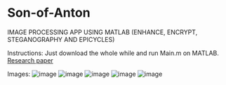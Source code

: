 # Son-of-Anton
IMAGE PROCESSING APP USING MATLAB (ENHANCE, ENCRYPT, STEGANOGRAPHY AND EPICYCLES)

Instructions:
Just download the whole while and run Main.m on MATLAB.
[Research paper](https://github.com/MrStrange09/Son-of-Anton/blob/main/Research%20paper.pdf)

Images:
![image](https://github.com/MrStrange09/Son-of-Anton/assets/65698817/f14b03ed-0c7b-4de5-8c24-6cb0d7e547a1)
![image](https://github.com/MrStrange09/Son-of-Anton/assets/65698817/1a575d62-6428-460f-af06-5219f91584fc)
![image](https://github.com/MrStrange09/Son-of-Anton/assets/65698817/8533e579-1bd4-4d02-9d56-0a9aeceb42e5)
![image](https://github.com/MrStrange09/Son-of-Anton/assets/65698817/01df843b-d14f-429c-a1d7-295b42cf8cb8)
![image](https://github.com/MrStrange09/Son-of-Anton/assets/65698817/d2ea9e26-4bd7-49f9-b01f-cd7569355a0b)











